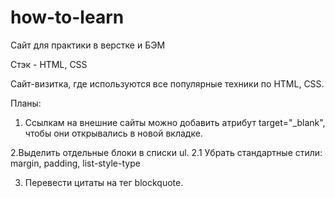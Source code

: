 # how-to-learn
Сайт для практики в верстке и БЭМ 

Стэк - HTML, CSS 

Сайт-визитка, где используются все популярные техники по HTML, CSS.


Планы: 

1. Cсылкам на внешние сайты можно добавить атрибут target="_blank", чтобы они открывались в новой вкладке.

2.Выделить отдельные блоки в списки ul. 
2.1 Убрать стандартные стили: margin, padding, list-style-type

3. Перевести цитаты на тег blockquote.
